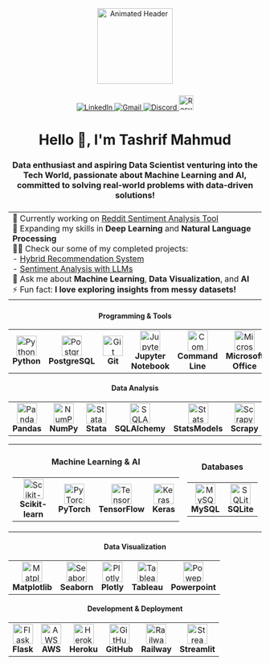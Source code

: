 <div align="center">
  <img height="150" src="https://1.bp.blogspot.com/-PerenMfIjCM/XpcyoHWXSzI/AAAAAAAAB-g/DuPj_IoSWAMod3pVy4eEya4uxk-KN0UuACLcBGAsYHQ/s1600/typing%2Bcat%2Bgif3.gif" alt="Animated Header" />
</div>

###

<div align="center">
  <a href="https://www.linkedin.com/in/tashrifmahmud" target="_blank">
    <img src="https://img.shields.io/badge/LinkedIn-blue?style=for-the-badge&logo=linkedin&logoColor=white" alt="LinkedIn" />
  </a>
  <a href="mailto:mahmudtashrif@gmail.com" target="_blank">
    <img src="https://img.shields.io/badge/Gmail-red?style=for-the-badge&logo=gmail&logoColor=white" alt="Gmail" />
  </a>
  <a href="https://discordlookup.com/user/1117829620021071883" target="_blank">
    <img src="https://img.shields.io/badge/Discord-blueviolet?style=for-the-badge&logo=discord&logoColor=white" alt="Discord" />
  </a>
  <a href="https://github.com/tashrifmahmud/TashrifMahmud/releases/download/v1.0.0/Resume_Tashrif_Mahmud.pdf" target="_blank">
    <img src="https://img.shields.io/badge/Resume-gray?style=for-the-badge&logo=adobeacrobatreader&logoColor=white" height="29px" alt="Resume" />
  </a>
</div>



###

<h1 align="center">Hello 👋, I'm Tashrif Mahmud

###

<h3 align="center">Data enthusiast and aspiring Data Scientist venturing into the Tech World, passionate about Machine Learning and AI, committed to solving real-world problems with data-driven solutions!</h3>

###

<div align="center">
  <table>
    <tr>
      <td align="left">
        🔭 Currently working on <a href="https://sentiment-analysis-v2.streamlit.app/Reddit_Sentiment_Analysis_Tool" target="_blank">Reddit Sentiment Analysis Tool</a><br>
        🌱 Expanding my skills in <b>Deep Learning</b> and <b>Natural Language Processing</b><br>
        👨‍💻 Check our some of my completed projects: <br>
        - <a href="https://hybrid-recommender-system.streamlit.app" target="_blank">Hybrid Recommendation System</a><br>
        - <a href="https://sentiment-analysis-v2.streamlit.app" target="_blank">Sentiment Analysis with LLMs</a><br>
        💬 Ask me about <b>Machine Learning</b>, <b>Data Visualization</b>, and <b>AI</b><br>
        ⚡ Fun fact: <b>I love exploring insights from messy datasets!</b>
      </td>
    </tr>
  </table>
</div>

###
<div align="center">

#### Programming & Tools
<table>
  <tr>
    <td align="center"><img src="https://cdn.jsdelivr.net/gh/devicons/devicon/icons/python/python-original.svg" height="40" alt="Python" /><br><b>Python</b></td>
    <td align="center"><img src="https://cdn.jsdelivr.net/gh/devicons/devicon/icons/postgresql/postgresql-original.svg" height="40" alt="PostgreSQL" /><br><b>PostgreSQL</b></td>
    <td align="center"><img src="https://cdn.jsdelivr.net/gh/devicons/devicon/icons/git/git-original.svg" height="40" alt="Git" /><br><b>Git</b></td>
    <td align="center"><img src="https://cdn.jsdelivr.net/gh/devicons/devicon/icons/jupyter/jupyter-original.svg" height="40" alt="Jupyter Notebook" /><br><b>Jupyter Notebook</b></td>
    <td align="center"><img src="https://cdn.jsdelivr.net/gh/devicons/devicon/icons/linux/linux-original.svg" height="40" alt="Command Line" /><br><b>Command Line</b></td>
    <td align="center"><img src="https://upload.wikimedia.org/wikipedia/commons/0/0c/Microsoft_Office_logo_%282013%E2%80%932019%29.svg" height="40" alt="Microsoft Office" /><br><b>Microsoft Office</b></td>
    <td align="center"><img src="https://cdn.jsdelivr.net/gh/devicons/devicon@latest/icons/bash/bash-original.svg" height="40" alt="Bash" /><br><b>Bash</b></td>
    <td align="center"><img src="https://upload.wikimedia.org/wikipedia/commons/d/d0/Google_Colaboratory_SVG_Logo.svg" height="40" alt="Colab" /><br><b>Colab</b></td>
  </tr>
</table>

#### Data Analysis
<table>
  <tr>
    <td align="center"><img src="https://cdn.jsdelivr.net/gh/devicons/devicon/icons/pandas/pandas-original.svg" height="40" alt="Pandas" /><br><b>Pandas</b></td>
    <td align="center"><img src="https://cdn.jsdelivr.net/gh/devicons/devicon/icons/numpy/numpy-original.svg" height="40" alt="NumPy" /><br><b>NumPy</b></td>
    <td align="center"><img src="https://cdn.jsdelivr.net/gh/devicons/devicon@latest/icons/stata/stata-original-wordmark.svg" height="40" alt="Stata" /><br><b>Stata</b></td>
    <td align="center"><img src="https://upload.wikimedia.org/wikipedia/commons/d/d7/SQLAlchemy.svg" height="40" alt="SQLAlchemy" /><br><b>SQLAlchemy</b></td>
    <td align="center"><img src="https://www.statsmodels.org/stable/_images/statsmodels-logo-v2-no-text.svg" height="40" alt="StatsModels" /><br><b>StatsModels</b></td>
    <td align="center"><img src="https://scrapeops.io/img/sdk-icons/scrapy-logo.png" height="40" alt="Scrapy" /><br><b>Scrapy</b></td>
  </tr>
</table>


<div align="center">
  <table>
    <tr>
      <td>
        <div align="center">
          <h4>Machine Learning & AI</h4>
          <table>
            <tr>
              <td align="center"><img src="https://upload.wikimedia.org/wikipedia/commons/0/05/Scikit_learn_logo_small.svg" height="40" alt="Scikit-learn" /><br><b>Scikit-learn</b></td>
              <td align="center"><img src="https://upload.wikimedia.org/wikipedia/commons/1/10/PyTorch_logo_icon.svg" height="40" alt="PyTorch" /><br><b>PyTorch</b></td>
              <td align="center"><img src="https://cdn.jsdelivr.net/gh/devicons/devicon/icons/tensorflow/tensorflow-original.svg" height="40" alt="TensorFlow" /><br><b>TensorFlow</b></td>
              <td align="center"><img src="https://cdn.jsdelivr.net/gh/devicons/devicon/icons/keras/keras-original.svg" height="40" alt="Keras" /><br><b>Keras</b></td>
            </tr>
          </table>
        </div>
      </td>
      <td>
        <div align="center">
          <h4>Databases</h4>
          <table>
            <tr>
              <td align="center"><img src="https://cdn.jsdelivr.net/gh/devicons/devicon/icons/mysql/mysql-original.svg" height="40" alt="MySQL" /><br><b>MySQL</b></td>
              <td align="center"><img src="https://cdn.jsdelivr.net/gh/devicons/devicon/icons/sqlite/sqlite-original.svg" height="40" alt="SQLite" /><br><b>SQLite</b></td>
            </tr>
          </table>
        </div>
      </td>
    </tr>
  </table>
</div>


#### Data Visualization
<table>
  <tr>
    <td align="center"><img src="https://cdn.jsdelivr.net/gh/devicons/devicon/icons/matplotlib/matplotlib-original.svg" height="40" alt="Matplotlib" /><br><b>Matplotlib</b></td>
    <td align="center"><img src="https://seaborn.pydata.org/_images/logo-mark-lightbg.svg" height="40" alt="Seaborn" /><br><b>Seaborn</b></td>
    <td align="center"><img src="https://cdn.jsdelivr.net/gh/devicons/devicon/icons/plotly/plotly-original.svg" height="40" alt="Plotly" /><br><b>Plotly</b></td>
    <td align="center"><img src="https://cdn.worldvectorlogo.com/logos/tableau-software.svg" height="40" alt="Tableau" /><br><b>Tableau</b></td>
    <td align="center"><img src="https://upload.wikimedia.org/wikipedia/commons/0/0d/Microsoft_Office_PowerPoint_%282019%E2%80%93present%29.svg" height="40" alt="Powepoint" /><br><b>Powerpoint</b></td>
  </tr>
</table>


#### Development & Deployment
<table>
  <tr>
    <td align="center"><img src="https://cdn.jsdelivr.net/gh/devicons/devicon/icons/flask/flask-original.svg" height="40" alt="Flask" /><br><b>Flask</b></td>
    <td align="center"><img src="https://upload.wikimedia.org/wikipedia/commons/9/93/Amazon_Web_Services_Logo.svg" height="40" alt="AWS" /><br><b>AWS</b></td>
    <td align="center"><img src="https://cdn.jsdelivr.net/gh/devicons/devicon/icons/heroku/heroku-original.svg" height="40" alt="Heroku" /><br><b>Heroku</b></td>
    <td align="center"><img src="https://cdn.jsdelivr.net/gh/devicons/devicon/icons/github/github-original.svg" height="40" alt="GitHub" /><br><b>GitHub</b></td>
    <td align="center"><img src="https://upload.wikimedia.org/wikipedia/commons/5/51/Railway_Logo.svg" height="40" alt="Railway" /><br><b>Railway</b></td>
    <td align="center"><img src="https://streamlit.io/images/brand/streamlit-mark-color.png" height="40" alt="Streamlit" /><br><b>Streamlit</b></td>
  </tr>
</table>

</div>
